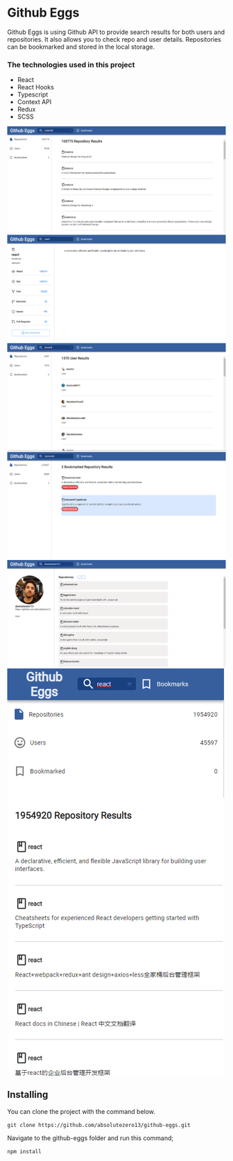 # Github Eggs

Github Eggs is using Github API to provide search results for both users and repositories. It also allows you to check repo and user details. Repositories can be bookmarked and stored in the local storage.

### The technologies used in this project

- React
- React Hooks
- Typescript
- Context API
- Redux
- SCSS

<div>
<img src="./pictures/repos.png" > <img  src="./pictures/repo-detail.png">
 <img  src="./pictures/users.png"><img  src="./pictures/bookmarks.png">
<img src="./pictures/user-detail.png">
<img  src="./pictures/mobile.png">
</div>

## Installing

You can clone the project with the command below.

```
git clone https://github.com/absolutezero13/github-eggs.git
```

Navigate to the github-eggs folder and run this command;

```
npm install
```

